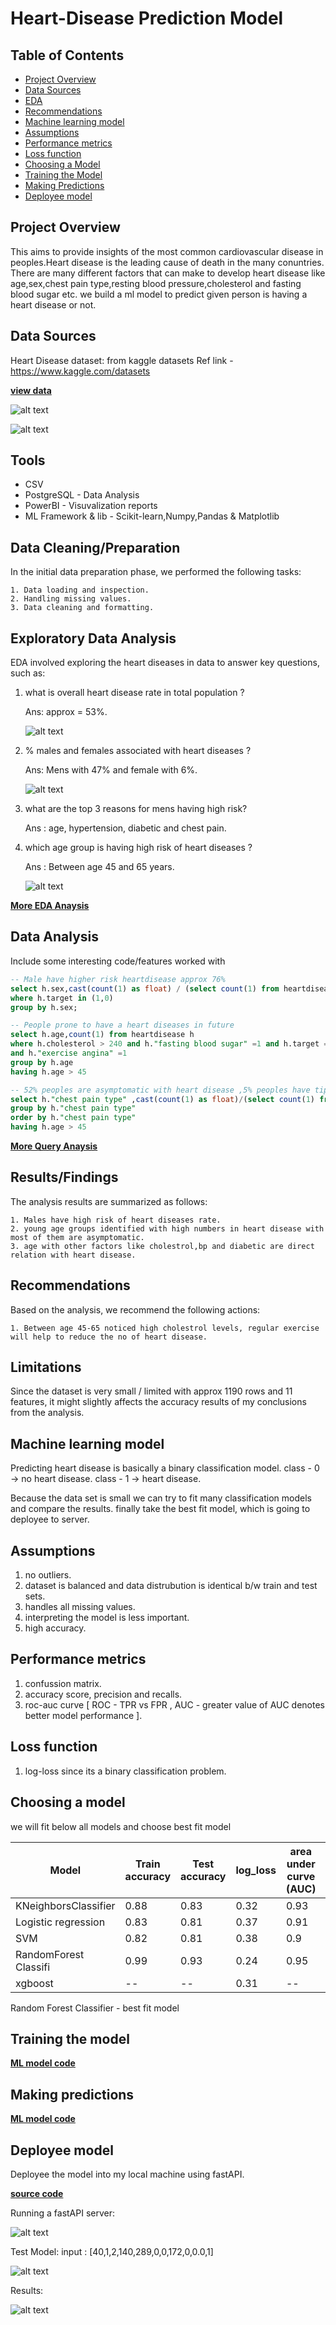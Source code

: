 # Heart-Disease Prediction Model

## Table of Contents
- [Project Overview](#project-overview)
- [Data Sources](#data-sources)
- [EDA](#exploratory-data-analysis)
- [Recommendations](#recommendations)
- [Machine learning model](#machine-learning-model)
- [Assumptions](#assumptions)
- [Performance metrics](#performance-metrics)
- [Loss function](#loss-function)
- [Choosing a Model](#choosing-a-model)
- [Training the Model](#training-the-model)
- [Making Predictions](#making-predictions)
- [Deployee model](#deployee-model)

## Project Overview
  
  This aims to provide insights of the most common cardiovascular disease in peoples.Heart disease is the leading cause of death in the many conuntries.
  There are many different factors that can make to develop heart disease like age,sex,chest pain type,resting blood pressure,cholesterol and fasting blood sugar etc.
  we build a ml model to predict given person is having a heart disease or not.

## Data Sources

Heart Disease dataset: from kaggle datasets
Ref link - https://www.kaggle.com/datasets

[**view data**](HeartDiesease.csv)

![alt text](images/Attributes.jpg)

![alt text](images/attribute_description.jpg)


## Tools

- CSV
- PostgreSQL - Data Analysis
- PowerBI    - Visuvalization reports
- ML Framework & lib - Scikit-learn,Numpy,Pandas & Matplotlib

## Data Cleaning/Preparation

In the initial data preparation phase, we performed the following tasks:

    1. Data loading and inspection.
    2. Handling missing values.
    3. Data cleaning and formatting.

## Exploratory Data Analysis

EDA involved exploring the heart diseases in data to answer key questions, such as:

1. what is overall heart disease rate in total population ?
   
   Ans: approx = 53%.


   ![alt text](images/overall_hd_ratios.jpg)

   
   
3. % males and females associated with heart diseases ?
   
   Ans: Mens with 47% and female with 6%.

   ![alt text](images/Males_vs_Female_heartdisease.jpg)
   
   
5. what are the top 3 reasons for mens having high risk?

   Ans : age, hypertension, diabetic and chest pain.
   
6. which age group is having high risk of heart diseases ?
   
   Ans : Between age 45 and 65 years.
   
   ![alt text](images/heart_disease_numbers_by_age.jpg)
   


[**More EDA Anaysis**](EDA_HeartDisease.ipynb)


## Data Analysis

Include some interesting code/features worked with
```sql
-- Male have higher risk heartdisease approx 76%
select h.sex,cast(count(1) as float) / (select count(1) from heartdisease h1)*100 from heartdisease h 
where h.target in (1,0)
group by h.sex;
```
```sql
-- People prone to have a heart diseases in future
select h.age,count(1) from heartdisease h
where h.cholesterol > 240 and h."fasting blood sugar" =1 and h.target = 0
and h."exercise angina" =1
group by h.age
having h.age > 45
```
```sql
-- 52% peoples are asymptomatic with heart disease ,5% peoples have tipical chestpain having a heart disease.
select h."chest pain type" ,cast(count(1) as float)/(select count(1) from heartdisease h1)*100 from heartdisease h
group by h."chest pain type"
order by h."chest pain type"
having h.age > 45
```
[**More Query Anaysis**](QueryAnaysis.sql)

## Results/Findings

The analysis results are summarized as follows:

    1. Males have high risk of heart diseases rate.
    2. young age groups identified with high numbers in heart disease with most of them are asymptomatic. 
    3. age with other factors like cholestrol,bp and diabetic are direct relation with heart disease.

## Recommendations

Based on the analysis, we recommend the following actions:

    1. Between age 45-65 noticed high cholestrol levels, regular exercise will help to reduce the no of heart disease.

## Limitations

Since the dataset is very small / limited with approx 1190 rows and 11 features, it might slightly affects the accuracy results of my conclusions from the analysis.

## Machine learning model

Predicting heart disease is basically a binary classification model.
class - 0 -> no heart disease.
class - 1 -> heart disease.

Because the data set is small we can try to fit many classification models and compare the results. finally take the best fit model, which is going to deployee to server.

## Assumptions
1. no outliers.
2. dataset is balanced and data distrubution is identical b/w train and test sets.
3. handles all missing values.
4. interpreting the model is less important.
5. high accuracy.

## Performance metrics
1. confussion matrix.
2. accuracy score, precision and recalls.
3. roc-auc curve  [ ROC - TPR vs FPR , AUC - greater value of AUC denotes better model performance ].

## Loss function
1. log-loss since its a binary classification problem.

## Choosing a model
we will fit below all models and choose best fit model

Model                 | Train accuracy  | Test accuracy |   log_loss    |  area under curve (AUC)   |  Cross Validation  |  Hyperparameters   |
--------------------- | -------------   | ------------- | ------------- |   ---------------------   |  ----------------  | ----------------   | 
KNeighborsClassifier  |   0.88          |   0.83        |   0.32        |       0.93                |    cv=5            |   K=6              |
Logistic regression   |   0.83          |   0.81        |   0.37        |       0.91                |    cv=5            |   alpha : 0.001    |
SVM                   |   0.82          |   0.81        |   0.38        |       0.9                 |    cv=5            |   alpha=1          |
RandomForest Classifi |   0.99          |   0.93        |   0.24        |       0.95                |    cv=5            |   n_estimators=95  |
xgboost               |   --            |   --          |   0.31        |       --                  |    --              |   default          |

Random Forest Classifier - best fit model

## Training the model
[**ML model code**](ML_Models.ipynb)

## Making predictions
[**ML model code**](ML_Models.ipynb)

## Deployee model

Deployee the model into my local machine using fastAPI.

[**source code**](/deployement/ml_api.py)

Running a fastAPI server:

![alt text](images/deployee_to_fastAPI.jpg)


Test Model:
input : [40,1,2,140,289,0,0,172,0,0.0,1]

![alt text](images/test_ml_model.jpg)


Results:

![alt text](images/results.jpg)


